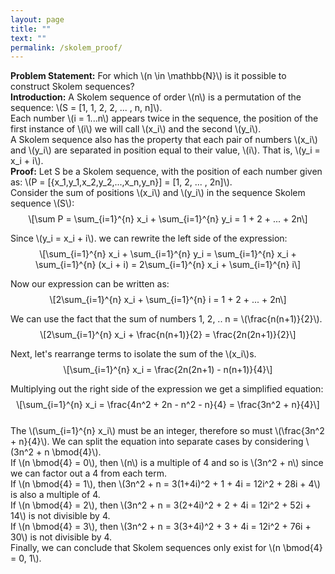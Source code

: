 ```yaml
---
layout: page
title: "" 
text: ""
permalink: /skolem_proof/
---
```

<script src="https://cdnjs.cloudflare.com/ajax/libs/mathjax/2.7.2/MathJax.js?config=TeX-AMS_CHTML-full" type="text/javascript"></script>
<div class="math-wrap">
<p><strong>Problem Statement:</strong> For which <span class="math inline">\(n \in \mathbb{N}\)</span> is it possible to construct Skolem sequences?<br />
<strong>Introduction:</strong> A Skolem sequence of order <span class="math inline">\(n\)</span> is a permutation of the sequence: <span class="math inline">\(S = [1, 1, 2, 2, ... , n, n]\)</span>.<br />
Each number <span class="math inline">\(i = 1...n\)</span> appears twice in the sequence, the position of the first instance of <span class="math inline">\(i\)</span> we will call <span class="math inline">\(x_i\)</span> and the second <span class="math inline">\(y_i\)</span>.<br />
A Skolem sequence also has the property that each pair of numbers <span class="math inline">\(x_i\)</span> and <span class="math inline">\(y_i\)</span> are separated in position equal to their value, <span class="math inline">\(i\)</span>. That is, <span class="math inline">\(y_i = x_i + i\)</span>.<br />
<strong>Proof:</strong> Let S be a Skolem sequence, with the position of each number given as: <span class="math inline">\(P = [{x_1,y_1,x_2,y_2,...,x_n,y_n}] = [1, 2, ... , 2n]\)</span>.<br />
Consider the sum of positions <span class="math inline">\(x_i\)</span> and <span class="math inline">\(y_i\)</span> in the sequence Skolem sequence <span class="math inline">\(S\)</span>: <span class="math display">\[\sum P = \sum_{i=1}^{n} x_i + \sum_{i=1}^{n} y_i = 1 + 2 + ... + 2n\]</span></p>
<p>Since <span class="math inline">\(y_i = x_i + i\)</span>. we can rewrite the left side of the expression: <span class="math display">\[\sum_{i=1}^{n} x_i + \sum_{i=1}^{n} y_i = \sum_{i=1}^{n} x_i + \sum_{i=1}^{n} (x_i + i) = 2\sum_{i=1}^{n} x_i + \sum_{i=1}^{n} i\]</span></p>
<p>Now our expression can be written as: <span class="math display">\[2\sum_{i=1}^{n} x_i + \sum_{i=1}^{n} i  = 1 + 2 + ... + 2n\]</span></p>
<p>We can use the fact that the sum of numbers 1, 2, .. n = <span class="math inline">\(\frac{n(n+1)}{2}\)</span>. <span class="math display">\[2\sum_{i=1}^{n} x_i + \frac{n(n+1)}{2}  = \frac{2n(2n+1)}{2}\]</span></p>
<p>Next, let's rearrange terms to isolate the sum of the <span class="math inline">\(x_i\)</span>s. <span class="math display">\[\sum_{i=1}^{n} x_i = \frac{2n(2n+1) - n(n+1)}{4}\]</span></p>
<p>Multiplying out the right side of the expression we get a simplified equation: <span class="math display">\[\sum_{i=1}^{n} x_i = \frac{4n^2 + 2n - n^2 - n}{4} = \frac{3n^2 + n}{4}\]</span><br />
The <span class="math inline">\(\sum_{i=1}^{n} x_i\)</span> must be an integer, therefore so must <span class="math inline">\(\frac{3n^2 + n}{4}\)</span>. We can split the equation into separate cases by considering <span class="math inline">\(3n^2 + n \bmod{4}\)</span>.<br />
If <span class="math inline">\(n \bmod{4} = 0\)</span>, then <span class="math inline">\(n\)</span> is a multiple of 4 and so is <span class="math inline">\(3n^2 + n\)</span> since we can factor out a 4 from each term.<br />
If <span class="math inline">\(n \bmod{4} = 1\)</span>, then <span class="math inline">\(3n^2 + n = 3(1+4i)^2 + 1 + 4i = 12i^2 + 28i + 4\)</span> is also a multiple of 4.<br />
If <span class="math inline">\(n \bmod{4} = 2\)</span>, then <span class="math inline">\(3n^2 + n = 3(2+4i)^2 + 2 + 4i = 12i^2 + 52i + 14\)</span> is not divisible by 4.<br />
If <span class="math inline">\(n \bmod{4} = 3\)</span>, then <span class="math inline">\(3n^2 + n = 3(3+4i)^2 + 3 + 4i = 12i^2 + 76i + 30\)</span> is not divisible by 4.<br />
Finally, we can conclude that Skolem sequences only exist for <span class="math inline">\(n \bmod{4} = 0, 1\)</span>.</p>
</div>

